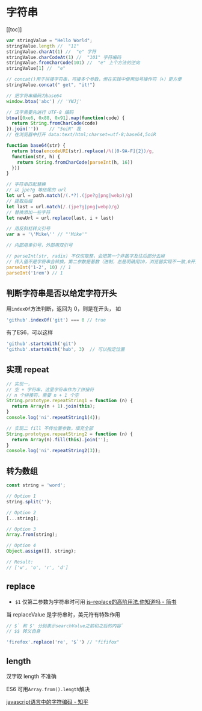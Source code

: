 # 字符串
[[toc]]

```js
var stringValue = "Hello World";
stringValue.length //  "11"
stringValue.charAt(1) //  "e" 字符
stringValue.charCodeAt(1) //  "101" 字符编码
stringValue.fromCharCode(101) //  "e" 上个方法的逆向
stringValue[1] //  "e"

// concat()用于拼接字符串，可接多个参数，但在实践中使用加号操作符（+）更方便
stringValue.concat(" get", "it!")   

// 把字符串编码为base64
window.btoa('abc') // 'YWJj'  

// 汉字需要先进行 UTF-8 编码
btoa([0xe6, 0x88, 0x91].map(function(code) {  
  return String.fromCharCode(code)
}).join(''))    // "5oiR" 我
// 在浏览器中打开 data:text/html;charset=utf-8;base64,5oiR

function base64(str) {  
  return btoa(encodeURI(str).replace(/%([0-9A-F]{2})/g,
  function(str, h) {
    return String.fromCharCode(parseInt(h, 16))
  }))
}

// 字符串匹配替换
// 以 jpe?g 等结尾的 url
let url = path.match(/(.*?).(jpe?g|png|webp)/g)
// 提取后缀
let last = url.match(/.(jpe?g|png|webp)/g)
// 替换添加一些字符
let newUrl = url.replace(last, i + last)

// 用反斜杠转义引号
var a = '\'Mike\'' // "'Mike'"

// 内部用单引号，外部用双引号

// parseInt(str, radix) 不仅仅取整，会把第一个非数字及往后部分去掉
// 传入值不是字符串会转换，第二参数是基数（进制，总是明确用10，浏览器实现不一致,0开头可能被当作8进制）, 返回数字
parseInt('1-2', 10) // 1
parseInt('1rem') // 1
```

## 判断字符串是否以给定字符开头
用`indexOf`方法判断，返回为 0，则是在开头， 如 
```js
'github'.indexOf('git') === 0 // true
```

有了ES6，可以这样
```js
'github'.startsWith('git')
'github'.startsWith('hub', 3)  // 可以指定位置
```
## 实现 repeat
```js
// 实现一，
// 空 + 字符串，这里字符串作为了拼接符
// n 个拼接符，需要 n + 1 个空
String.prototype.repeatString1 = function (n) {
  return Array(n + 1).join(this);
}
console.log('ni'.repeatString1(4));

// 实现二 fill 不传位置参数，填充全部
String.prototype.repeatString2 = function (n) {
  return Array(n).fill(this).join('');
}
console.log('ni'.repeatString2(3));
```

## 转为数组
```js
const string = 'word';

// Option 1
string.split('');

// Option 2
[...string];

// Option 3
Array.from(string);

// Option 4
Object.assign([], string);

// Result:
// ['w', 'o', 'r', 'd']
```

## replace
- `$1` 仅第二参数为字符串时可用
[js-replace的高阶用法,你知道吗 - 简书](https://www.jianshu.com/p/724e85c0941f)

当 replaceValue 是字符串时，美元符有特殊作用

```js
// $` 和 $' 分别表示searchValue之前和之后的内容`
// $$ 转义自身

'firefox'.replace('re', '$`') // "fififox"
```

## length
汉字取 length 不准确

ES6 可用`Array.from().length`解决

[javascript语言中的字符编码 - 知乎](https://zhuanlan.zhihu.com/p/536017344)

